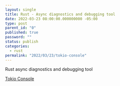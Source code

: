 ```yaml
---
layout: single
title: Rust - Async diagnostics and debugging tool
date: 2022-03-23 08:00:00.000000000 -05:00
type: post
parent_id: "0"
published: true
password: ""
status: publish
categories:
  - rust
permalink: "2022/03/23/tokio-console"
---
```


Rust async diagnostics and debugging tool

[Tokio Console](https://github.com/tokio-rs/console)
